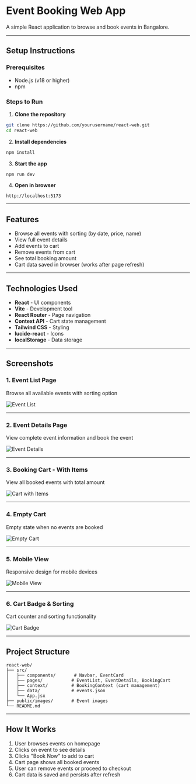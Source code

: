 # Event Booking Web App

A simple React application to browse and book events in Bangalore.

---

## Setup Instructions

### Prerequisites
- Node.js (v18 or higher)
- npm

### Steps to Run

1. **Clone the repository**
```bash
git clone https://github.com/yourusername/react-web.git
cd react-web
```

2. **Install dependencies**
```bash
npm install
```

3. **Start the app**
```bash
npm run dev
```

4. **Open in browser**
```
http://localhost:5173
```

---

## Features

- Browse all events with sorting (by date, price, name)
- View full event details
- Add events to cart
- Remove events from cart
- See total booking amount
- Cart data saved in browser (works after page refresh)

---

## Technologies Used

- **React** - UI components
- **Vite** - Development tool
- **React Router** - Page navigation
- **Context API** - Cart state management
- **Tailwind CSS** - Styling
- **lucide-react** - Icons
- **localStorage** - Data storage

---

## Screenshots

### 1. Event List Page
Browse all available events with sorting option

![Event List](./screenshots/1-event-list.png)

---

### 2. Event Details Page
View complete event information and book the event

![Event Details](./screenshots/2-event-details.png)

---

### 3. Booking Cart - With Items
View all booked events with total amount

![Cart with Items](./screenshots/3-cart-items.png)

---

### 4. Empty Cart
Empty state when no events are booked

![Empty Cart](./screenshots/4-empty-cart.png)

---

### 5. Mobile View
Responsive design for mobile devices

![Mobile View](./screenshots/5-mobile-view.png)

---

### 6. Cart Badge & Sorting
Cart counter and sorting functionality

![Cart Badge](./screenshots/6-cart-badge-sorting.png)

---

## Project Structure

```
react-web/
├── src/
│   ├── components/       # Navbar, EventCard
│   ├── pages/           # EventList, EventDetails, BookingCart
│   ├── context/         # BookingContext (cart management)
│   ├── data/            # events.json
│   └── App.jsx
├── public/images/       # Event images
└── README.md
```

---

## How It Works

1. User browses events on homepage
2. Clicks on event to see details
3. Clicks "Book Now" to add to cart
4. Cart page shows all booked events
5. User can remove events or proceed to checkout
6. Cart data is saved and persists after refresh